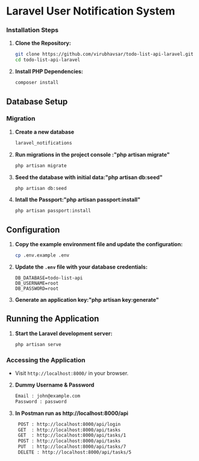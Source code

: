 
# Laravel User Notification System

### Installation Steps

1. **Clone the Repository:**
   ```bash
   git clone https://github.com/virubhavsar/todo-list-api-laravel.git
   cd todo-list-api-laravel
   ```

2. **Install PHP Dependencies:**
   ```bash
   composer install
   ```

## Database Setup

### Migration
1. **Create a new database**
    ```bash
    laravel_notifications
    ```
2. **Run migrations in the project console :"php artisan migrate"**
    ```bash
    php artisan migrate
    ```
3. **Seed the database with initial data:"php artisan db:seed"**
    ```bash
    php artisan db:seed
    ```
4. **Intall the Passport:"php artisan passport:install"**
    ```bash
    php artisan passport:install
    ```

## Configuration

1. **Copy the example environment file and update the configuration:**
   ```bash
   cp .env.example .env
   ```
2. **Update the `.env` file with your database credentials:**
   ```dotenv
   DB_DATABASE=todo-list-api
   DB_USERNAME=root
   DB_PASSWORD=root
   ```
3. **Generate an application key:"php artisan key:generate"**

## Running the Application

1. **Start the Laravel development server:**
   ```bash
   php artisan serve
   ```
### Accessing the Application
- Visit `http://localhost:8000/` in your browser.

2. **Dummy Username & Password**
    ```bash
    Email : john@example.com
    Password : password
    ```
3. **In Postman run as http://localhost:8000/api**
    ```bash
     POST : http://localhost:8000/api/login
     GET  : http://localhost:8000/api/tasks
     GET  : http://localhost:8000/api/tasks/1
     POST : http://localhost:8000/api/tasks
     PUT  : http://localhost:8000/api/tasks/7
     DELETE : http://localhost:8000/api/tasks/5
    ```
